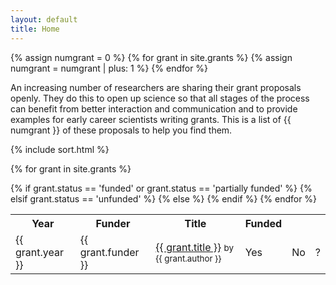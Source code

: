 ```yaml
---
layout: default
title: Home
---
```


{% assign numgrant = 0 %}
{% for grant in site.grants %}
  {% assign numgrant = numgrant | plus: 1 %}
{% endfor %}

An increasing number of researchers are sharing their grant proposals
openly. They do this to open up science so that all stages of the process can
benefit from better interaction and communication and to provide examples for
early career scientists writing grants. This is a list of {{ numgrant }} of
these proposals to help you find them.


{% include sort.html %}
<table id='sTable'>
  <tr>
    <th nowrap onclick="sort(0)"> Year <i class="fa fa-sort" aria-hidden="true"></i> </th>
    <th nowrap onclick="sort(1)"> Funder <i class="fa fa-sort" aria-hidden="true"></i></th>
    <th nowrap onclick="sort(2)"> Title <i class="fa fa-sort" aria-hidden="true"></i></th>
    <th nowrap onclick="sort(3)"> Funded <i class="fa fa-sort" aria-hidden="true"></i></th>
  </tr>

{% for grant in site.grants %}
  <tr>
    <td>{{ grant.year }}</td>
	<td>{{ grant.funder }}</td>
	<td><a href="{{ grant.link }}">{{ grant.title }}</a> <small> by {{ grant.author }}</small></td>
	{% if grant.status == 'funded' or grant.status == 'partially funded' %}
	  <td>Yes</td>
	{% elsif grant.status == 'unfunded' %}
	  <td>No</td>
	{% else %}
	  <td>?</td>
	{% endif %}
  </tr>
{% endfor %}
</table>
